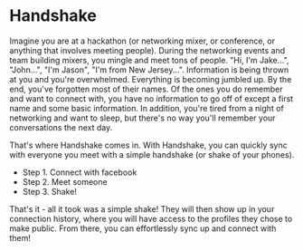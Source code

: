 # Handshake

Imagine you are at a hackathon (or networking mixer, or conference, or anything that involves meeting people). During the networking events and team building mixers, you mingle and meet tons of people. "Hi, I'm Jake...", "John...", "I'm Jason", "I'm from New Jersey...". Information is being thrown at you and you're overwhelmed. Everything is becoming jumbled up. By the end, you've forgotten most of their names. Of the ones you do remember and want to connect with, you have no information to go off of except a first name and some basic information. In addition, you're tired from a night of networking and want to sleep, but there's no way you'll remember your conversations the next day.

That's where Handshake comes in. With Handshake, you can quickly sync with everyone you meet with a simple handshake (or shake of your phones). 

* Step 1. Connect with facebook
* Step 2. Meet someone
* Step 3. Shake!

That's it - all it took was a simple shake! They will then show up in your connection history, where you will have access to the profiles they chose to make public. From there, you can effortlessly sync up and connect with them! 
